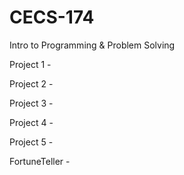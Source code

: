 # CECS-174
Intro to Programming &amp; Problem Solving

Project 1 - 

Project 2 - 

Project 3 -

Project 4 -

Project 5 -

FortuneTeller -
